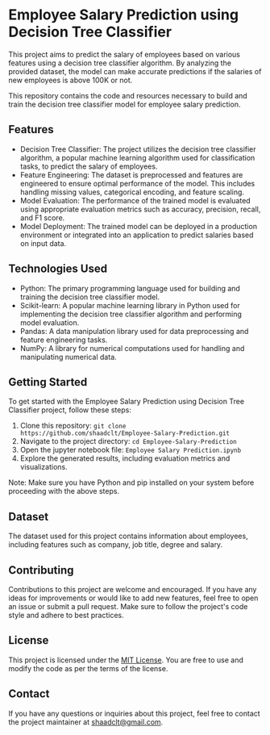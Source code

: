 # Employee Salary Prediction using Decision Tree Classifier

This project aims to predict the salary of employees based on various features using a decision tree classifier algorithm. By analyzing the provided dataset, the model can make accurate predictions if the salaries of new employees is above 100K or not.

This repository contains the code and resources necessary to build and train the decision tree classifier model for employee salary prediction.

## Features

- Decision Tree Classifier: The project utilizes the decision tree classifier algorithm, a popular machine learning algorithm used for classification tasks, to predict the salary of employees.
- Feature Engineering: The dataset is preprocessed and features are engineered to ensure optimal performance of the model. This includes handling missing values, categorical encoding, and feature scaling.
- Model Evaluation: The performance of the trained model is evaluated using appropriate evaluation metrics such as accuracy, precision, recall, and F1 score.
- Model Deployment: The trained model can be deployed in a production environment or integrated into an application to predict salaries based on input data.

## Technologies Used

- Python: The primary programming language used for building and training the decision tree classifier model.
- Scikit-learn: A popular machine learning library in Python used for implementing the decision tree classifier algorithm and performing model evaluation.
- Pandas: A data manipulation library used for data preprocessing and feature engineering tasks.
- NumPy: A library for numerical computations used for handling and manipulating numerical data.

## Getting Started

To get started with the Employee Salary Prediction using Decision Tree Classifier project, follow these steps:

1. Clone this repository: `git clone https://github.com/shaadclt/Employee-Salary-Prediction.git`
2. Navigate to the project directory: `cd Employee-Salary-Prediction`
3. Open the jupyter notebook file: `Employee Salary Prediction.ipynb`
4. Explore the generated results, including evaluation metrics and visualizations.

Note: Make sure you have Python and pip installed on your system before proceeding with the above steps.

## Dataset

The dataset used for this project contains information about employees, including features such as company, job title, degree and salary. 

## Contributing

Contributions to this project are welcome and encouraged. If you have any ideas for improvements or would like to add new features, feel free to open an issue or submit a pull request. Make sure to follow the project's code style and adhere to best practices.

## License

This project is licensed under the [MIT License](LICENSE). You are free to use and modify the code as per the terms of the license.

## Contact

If you have any questions or inquiries about this project, feel free to contact the project maintainer at [shaadclt@gmail.com](mailto:shaadclt@gmail.com).
